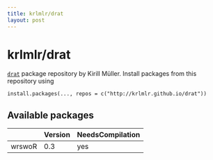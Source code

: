 ```yaml
---
title: krlmlr/drat
layout: post
---
```


# krlmlr/drat

[`drat`](https://github.com/eddelbuettel/drat) package repository by Kirill Müller.  Install packages from this repository using

```
install.packages(..., repos = c("http://krlmlr.github.io/drat"))
``` 

## Available packages


|       |Version |NeedsCompilation |
|:------|:-------|:----------------|
|wrswoR |0.3     |yes              |

